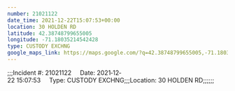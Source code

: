 ```yaml
---
number: 21021122
date_time: 2021-12-22T15:07:53+00:00
location: 30 HOLDEN RD
latitude: 42.38748799655005
longitude: -71.18035214542428
type: CUSTODY EXCHNG
google_maps_link: https://maps.google.com/?q=42.38748799655005,-71.18035214542428
---
```


;;;Incident #: 21021122     Date: 2021‐12‐22 15:07:53     Type: CUSTODY EXCHNG;;;Location: 30 HOLDEN RD;;;;;;
